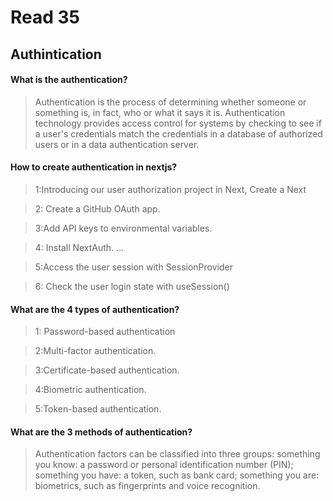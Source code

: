 # Read 35

## Authintication

#### What is the authentication?
>Authentication is the process of determining whether someone or something is, in fact, who or what it says it is. Authentication technology provides access control for systems by checking to see if a user's credentials match the credentials in a database of authorized users or in a data authentication server.

#### How to create authentication in nextjs?

>1:Introducing our user authorization project in Next, Create a Next

>2: Create a GitHub OAuth app.

>3:Add API keys to environmental variables.

>4: Install NextAuth. ...

>5:Access the user session with SessionProvider

>6: Check the user login state with useSession()

#### What are the 4 types of authentication?

>1: Password-based authentication

>2:Multi-factor authentication.

>3:Certificate-based authentication.

>4:Biometric authentication.

>5:Token-based authentication.

#### What are the 3 methods of authentication?
>Authentication factors can be classified into three groups: something you know: a password or personal identification number (PIN); something you have: a token, such as bank card; something you are: biometrics, such as fingerprints and voice recognition.
